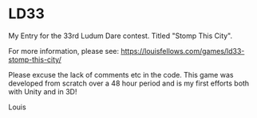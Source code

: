 # LD33
My Entry for the 33rd Ludum Dare contest. Titled "Stomp This City".

For more information, please see: https://louisfellows.com/games/ld33-stomp-this-city/

Please excuse the lack of comments etc in the code. This game was developed from scratch over a 48 hour period and is my first efforts both with Unity and in 3D!

Louis
